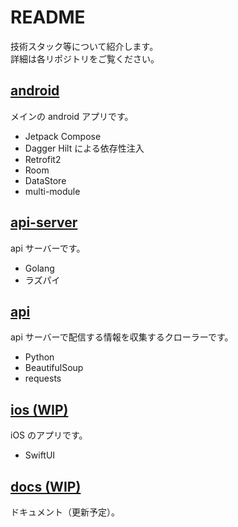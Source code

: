 # README

技術スタック等について紹介します。  
詳細は各リポジトリをご覧ください。

## [android](https://github.com/android-project-46group/android)

メインの android アプリです。

- Jetpack Compose
- Dagger Hilt による依存性注入
- Retrofit2
- Room
- DataStore
- multi-module

## [api-server](https://github.com/android-project-46group/api-server)

api サーバーです。

- Golang
- ラズパイ

## [api](https://github.com/android-project-46group/api)

api サーバーで配信する情報を収集するクローラーです。

- Python
- BeautifulSoup
- requests

## [ios (WIP)](https://github.com/android-project-46group/ios)

iOS のアプリです。

- SwiftUI

## [docs (WIP)](https://github.com/android-project-46group/docs)

ドキュメント（更新予定）。
